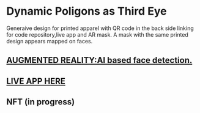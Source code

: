  # Dynamic Poligons as Third Eye
 
Generaive design for printed apparel with QR code in the back side linking for code repository,live app and AR mask.
A mask with the same printed design appears mapped on faces.
 
 ## [AUGMENTED REALITY:AI based face detection.](https://marlonbarrios.github.io/face_mesh_masks_ar/)
 
 ## [LIVE APP HERE](https://marlonbarrios.github.io/dynamichexagons/)
 
 ## NFT (in progress)
 
 
